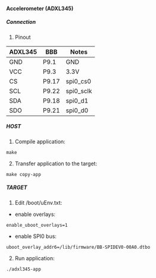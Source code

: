 #### Accelerometer (ADXL345)

##### Connection

1. Pinout

| ADXL345  | BBB     | Notes      |
|----------|---------|------------|
|  GND     |  P9.1   |  GND       |
|  VCC     |  P9.3   |  3.3V      |
|  CS      |  P9.17  |  spi0_cs0  |
|  SCL     |  P9.22  |  spi0_sclk |
|  SDA     |  P9.18  |  spi0_d1   |
|  SDO     |  P9.21  |  spi0_d0   |

##### HOST

1. Compile application:
```
make
```

2. Transfer application to the target:
```
make copy-app
```

##### TARGET

1. Edit /boot/uEnv.txt:

- enable overlays:
```
enable_uboot_overlays=1
```

- enable SPI0 bus:
```
uboot_overlay_addr6=/lib/firmware/BB-SPIDEV0-00A0.dtbo
```

2. Run application:
```
./adxl345-app
```

